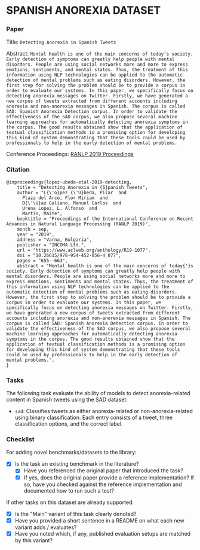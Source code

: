 # SPANISH ANOREXIA DATASET

### Paper

Title: `Detecting Anorexia in Spanish Tweets`

Abstract: `Mental health is one of the main concerns of today’s society. Early detection of symptoms can greatly help people with mental disorders. People are using social networks more and more to express emotions, sentiments, and mental states. Thus, the treatment of this information using NLP technologies can be applied to the automatic detection of mental problems such as eating disorders. However, the first step for solving the problem should be to provide a corpus in order to evaluate our systems. In this paper, we specifically focus on detecting anorexia messages on Twitter. Firstly, we have generated a new corpus of tweets extracted from different accounts including anorexia and non-anorexia messages in Spanish. The corpus is called SAD: Spanish Anorexia Detection corpus. In order to validate the effectiveness of the SAD corpus, we also propose several machine learning approaches for automatically detecting anorexia symptoms in the corpus. The good results obtained show that the application of textual classification methods is a promising option for developing this kind of system demonstrating that these tools could be used by professionals to help in the early detection of mental problems.`

Conference Proceedings: [RANLP 2019 Proceedings](http://lml.bas.bg/ranlp2019/proceedings-ranlp-2019.pdf)

### Citation

```
@inproceedings{lopez-ubeda-etal-2019-detecting,
    title = "Detecting Anorexia in {S}panish Tweets",
    author = "L{\'o}pez {\'U}beda, Pilar  and
      Plaza del Arco, Flor Miriam  and
      D{\'\i}az Galiano, Manuel Carlos  and
      Urena Lopez, L. Alfonso  and
      Martin, Maite",
    booktitle = "Proceedings of the International Conference on Recent Advances in Natural Language Processing (RANLP 2019)",
    month = sep,
    year = "2019",
    address = "Varna, Bulgaria",
    publisher = "INCOMA Ltd.",
    url = "https://www.aclweb.org/anthology/R19-1077",
    doi = "10.26615/978-954-452-056-4_077",
    pages = "655--663",
    abstract = "Mental health is one of the main concerns of today{'}s society. Early detection of symptoms can greatly help people with mental disorders. People are using social networks more and more to express emotions, sentiments and mental states. Thus, the treatment of this information using NLP technologies can be applied to the automatic detection of mental problems such as eating disorders. However, the first step to solving the problem should be to provide a corpus in order to evaluate our systems. In this paper, we specifically focus on detecting anorexia messages on Twitter. Firstly, we have generated a new corpus of tweets extracted from different accounts including anorexia and non-anorexia messages in Spanish. The corpus is called SAD: Spanish Anorexia Detection corpus. In order to validate the effectiveness of the SAD corpus, we also propose several machine learning approaches for automatically detecting anorexia symptoms in the corpus. The good results obtained show that the application of textual classification methods is a promising option for developing this kind of system demonstrating that these tools could be used by professionals to help in the early detection of mental problems.",
}
```

### Tasks

The following task evaluate the ability of models to detect anorexia-related content in Spanish tweets using the SAD dataset:

* `sad`: Classifies tweets as either anorexia-related or non-anorexia-related using binary classification. Each entry consists of a tweet, three classification options, and the correct label.


### Checklist

For adding novel benchmarks/datasets to the library:
* [X] Is the task an existing benchmark in the literature?
  * [X] Have you referenced the original paper that introduced the task?
  * [X] If yes, does the original paper provide a reference implementation? If so, have you checked against the reference implementation and documented how to run such a test?

If other tasks on this dataset are already supported:
* [X] Is the "Main" variant of this task clearly denoted?
* [x] Have you provided a short sentence in a README on what each new variant adds / evaluates?
* [x] Have you noted which, if any, published evaluation setups are matched by this variant?